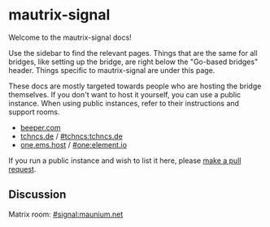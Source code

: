 # mautrix-signal
Welcome to the mautrix-signal docs!

Use the sidebar to find the relevant pages. Things that are the same for all
bridges, like setting up the bridge, are right below the "Go-based bridges"
header. Things specific to mautrix-signal are under this page.

These docs are mostly targeted towards people who are hosting the bridge
themselves. If you don't want to host it yourself, you can use a public
instance. When using public instances, refer to their instructions and support
rooms.

* [beeper.com](https://www.beeper.com/)
* [tchncs.de](https://tchncs.de/matrix)
  / [#tchncs:tchncs.de](https://matrix.to/#/#tchncs:tchncs.de)
* [one.ems.host](https://element.io/element-one)
  / [#one:element.io](https://matrix.to/#/#one:element.io)

If you run a public instance and wish to list it here, please [make a pull request](https://github.com/mautrix/docs/blob/master/bridges/go/signal/index.md).

## Discussion
Matrix room: [#signal:maunium.net](https://matrix.to/#/#signal:maunium.net)
